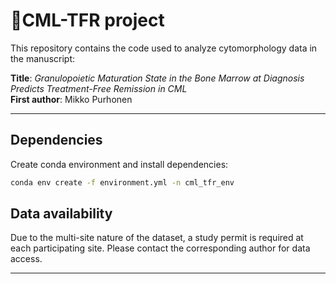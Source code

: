 # 📄CML-TFR project

This repository contains the code used to analyze cytomorphology data in the manuscript:

**Title**: *Granulopoietic Maturation State in the Bone Marrow at Diagnosis Predicts Treatment-Free Remission in CML*  
**First author**: Mikko Purhonen

---

## Dependencies

Create conda environment and install dependencies:

```bash
conda env create -f environment.yml -n cml_tfr_env
```

## Data availability

Due to the multi-site nature of the dataset, a study permit is required at each participating site. Please contact the corresponding author for data access.

---
